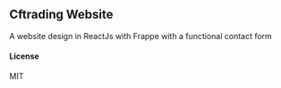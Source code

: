 ## Cftrading Website

A website design in ReactJs with Frappe with a functional contact form

#### License

MIT